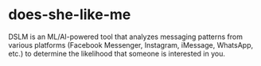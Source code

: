 # does-she-like-me
DSLM is an ML/AI-powered tool that analyzes messaging patterns from various platforms (Facebook Messenger, Instagram, iMessage, WhatsApp, etc.) to determine the likelihood that someone is interested in you.
